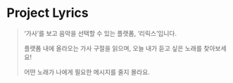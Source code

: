 # Project Lyrics 

> ‘가사’를 보고 음악을 선택할 수 있는 플랫폼, ‘리릭스’입니다.
> 
> 플랫폼 내에 올라오는 가사 구절을 읽으며, 오늘 내가 듣고 싶은 노래를 찾아보세요!
> 
> 어떤 노래가 나에게 필요한 메시지를 줄지 몰라요.

